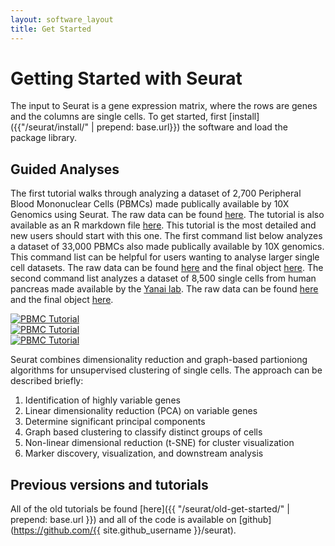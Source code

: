 ```yaml
---
layout: software_layout
title: Get Started
---
```


# Getting Started with Seurat

The input to Seurat is a gene expression matrix, where the rows are genes and the columns are single cells. To get started, first [install]({{"/seurat/install/" | prepend: base.url}}) the software and load the package library.

## Guided Analyses
The first tutorial walks through analyzing a dataset of 2,700 Peripheral Blood Mononuclear Cells (PBMCs) made publically available by 10X Genomics using Seurat. The raw data can be found [here](https://s3-us-west-2.amazonaws.com/10x.files/samples/cell/pbmc3k/pbmc3k_filtered_gene_bc_matrices.tar.gz). The tutorial is also available as an R markdown file [here](https://raw.githubusercontent.com/satijalab/satijalab.github.io/master/seurat/pbmc-tutorial.Rmd ). This tutorial is the most detailed and new users should start with this one. The first command list below analyzes a dataset of 33,000 PBMCs also made publically available by 10X genomics. This command list can be helpful for users wanting to analyse larger single cell datasets. The raw data can be found [here](https://s3-us-west-2.amazonaws.com/10x.files/samples/cell/pbmc33k/pbmc33k_filtered_gene_bc_matrices.tar.gz) and the final object [here](https://www.dropbox.com/s/4cams873t2azmpf/pbmc33k.Rda?dl=1). The second command list analyzes a dataset of 8,500 single cells from human pancreas made available by the [Yanai lab](https://yanailab.org/). The raw data can be found [here](https://www.ncbi.nlm.nih.gov/geo/query/acc.cgi?acc=GSE84133) and the final object [here](https://www.dropbox.com/s/av5p7d3ro4m0fb5/pancreas.Rda?dl=1).

<div class="col-sm-4">
	<a href="{{ "pbmc-tutorial.html" | prepend: site.seurat_nav }}">
		<img src="{{"/img/pbmc-tutorial.svg" | prepend: site.imgurl }}" alt= "PBMC Tutorial" max-height="250" />
	</a>
</div>
<div class="col-sm-4">
	<a href="https://www.dropbox.com/s/am5wqgupnblvsww/pbmc33k_final.R?dl=1">
		<img src="{{"/img/pbmc33k-cl.svg" | prepend: site.imgurl }}" alt= "PBMC Tutorial" max-height="250" />
	</a>
</div>
<div class="col-sm-4">
	<a href="{{ "pbmc-tutorial.html" | prepend: site.seurat_nav }}">
		<img src="{{"/img/pancreas-cl.svg" | prepend: site.imgurl }}" alt= "PBMC Tutorial" max-height="250" />
	</a>
</div>


Seurat combines dimensionality reduction and graph-based partioniong algorithms for unsupervised clustering of single cells. The approach can be described briefly:

1. Identification of highly variable genes
2. Linear dimensionality reduction (PCA) on variable genes
3. Determine significant principal components
4. Graph based clustering to classify distinct groups of cells
5. Non-linear dimensional reduction (t-SNE) for cluster visualization
6. Marker discovery, visualization, and downstream analysis


## Previous versions and tutorials
All of the old tutorials be found [here]({{ "/seurat/old-get-started/" | prepend: base.url  }}) and all of the code is available on [github](https://github.com/{{ site.github_username }}/seurat).
